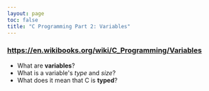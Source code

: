 ```yaml
---
layout: page
toc: false
title: "C Programming Part 2: Variables"
---
```


### <https://en.wikibooks.org/wiki/C_Programming/Variables>
- What are **variables**?
- What is a variable's *type* and *size*?
- What does it mean that C is **typed**?
